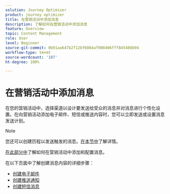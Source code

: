 ```yaml
---
solution: Journey Optimizer
product: journey optimizer
title: 在营销活动中添加消息
description: 了解如何在营销活动中添加消息
feature: Overview
topic: Content Management
role: User
level: Beginner
source-git-commit: 0b91aa647b2f12bf6864af008406fff845488b94
workflow-type: tm+mt
source-wordcount: '107'
ht-degree: 100%

---
```



# 在营销活动中添加消息

在您的营销活动中，选择渠道以设计要发送给受众的消息并对消息进行个性化设置。在向营销活动添加电子邮件、短信或推送内容时，您可以立即发送或设置消息发送计划。

>[!NOTE]
>您还可以创建历程以发送触发的消息。[在本节中](messages-in-journeys.md)了解详情。

[在此部分中](../campaigns/create-campaign.md)了解如何在营销活动中添加和配置消息。

在以下页面中了解创建消息内容的详细步骤：

* [创建电子邮件](create-email.md)
* [创建推送通知](create-push.md)
* [创建短信消息](create-sms.md)
